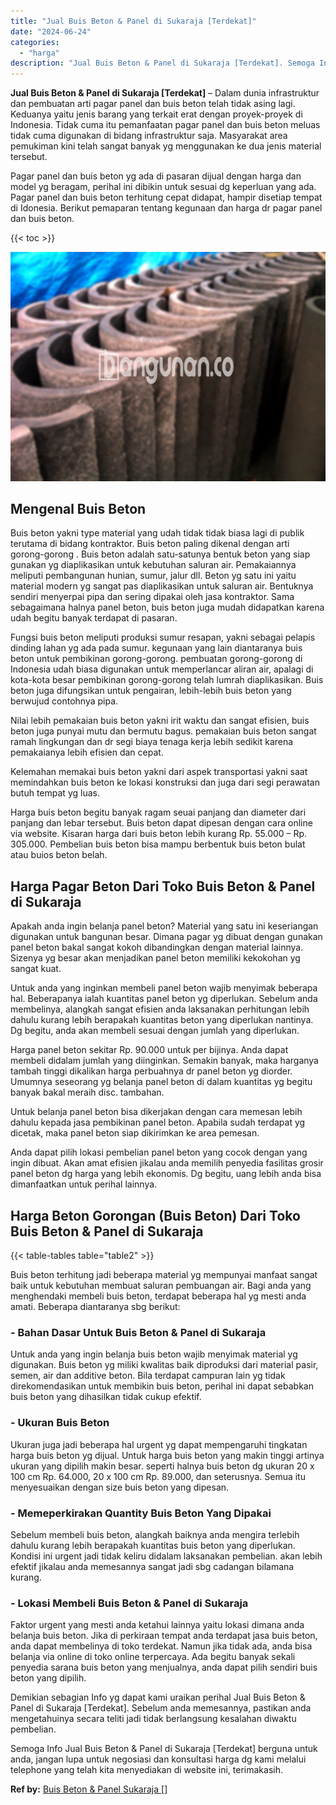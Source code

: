 ```yaml
---
title: "Jual Buis Beton & Panel di Sukaraja [Terdekat]"
date: "2024-06-24"
categories: 
  - "harga"
description: "Jual Buis Beton & Panel di Sukaraja [Terdekat]. Semoga Info Jual Buis Beton & Panel di Sukaraja [Terdekat] berguna untuk anda, jangan lupa untuk negosiasi..."
---
```


**Jual Buis Beton & Panel di Sukaraja \[Terdekat\]** – Dalam dunia infrastruktur dan pembuatan arti pagar panel dan buis beton telah tidak asing lagi. Keduanya yaitu jenis barang yang terkait erat dengan proyek-proyek di Indonesia. Tidak cuma itu pemanfaatan pagar panel dan buis beton meluas tidak cuma digunakan di bidang infrastruktur saja. Masyarakat area pemukiman kini telah sangat banyak yg menggunakan ke dua jenis material tersebut.

Pagar panel dan buis beton yg ada di pasaran dijual dengan harga dan model yg beragam, perihal ini dibikin untuk sesuai dg keperluan yang ada. Pagar panel dan buis beton terhitung cepat didapat, hampir disetiap tempat di Idonesia. Berikut pemaparan tentang kegunaan dan harga dr pagar panel dan buis beton.

{{< toc >}}

![Jual Buis Beton & Panel di Sukaraja [Terdekat]](/images/jual-panel-buis-beton-murah-15.png)

## Mengenal Buis Beton

Buis beton yakni type material yang udah tidak tidak biasa lagi di publik terutama di bidang kontraktor. Buis beton paling dikenal dengan arti gorong-gorong . Buis beton adalah satu-satunya bentuk beton yang siap gunakan yg diaplikasikan untuk kebutuhan saluran air. Pemakaiannya meliputi pembangunan hunian, sumur, jalur dll. Beton yg satu ini yaitu material modern yg sangat pas diaplikasikan untuk saluran air. Bentuknya sendiri menyerpai pipa dan sering dipakai oleh jasa kontraktor. Sama sebagaimana halnya panel beton, buis beton juga mudah didapatkan karena udah begitu banyak terdapat di pasaran.

Fungsi buis beton meliputi produksi sumur resapan, yakni sebagai pelapis dinding lahan yg ada pada sumur. kegunaan yang lain diantaranya buis beton untuk pembikinan gorong-gorong. pembuatan gorong-gorong di Indonesia udah biasa digunakan untuk memperlancar aliran air, apalagi di kota-kota besar pembikinan gorong-gorong telah lumrah diaplikasikan. Buis beton juga difungsikan untuk pengairan, lebih-lebih buis beton yang berwujud contohnya pipa.

Nilai lebih pemakaian buis beton yakni irit waktu dan sangat efisien, buis beton juga punyai mutu dan bermutu bagus. pemakaian buis beton sangat ramah lingkungan dan dr segi biaya tenaga kerja lebih sedikit karena pemakaianya lebih efisien dan cepat.

Kelemahan memakai buis beton yakni dari aspek transportasi yakni saat memindahkan buis beton ke lokasi konstruksi dan juga dari segi perawatan butuh tempat yg luas.

Harga buis beton begitu banyak ragam seuai panjang dan diameter dari panjang dan lebar tersebut. Buis beton dapat dipesan dengan cara online via website. Kisaran harga dari buis beton lebih kurang Rp. 55.000 – Rp. 305.000. Pembelian buis beton bisa mampu berbentuk buis beton bulat atau buios beton belah.

## Harga Pagar Beton Dari Toko Buis Beton & Panel di Sukaraja

Apakah anda ingin belanja panel beton? Material yang satu ini keseriangan digunakan untuk bangunan besar. Dimana pagar yg dibuat dengan gunakan panel beton bakal sangat kokoh dibandingkan dengan material lainnya. Sizenya yg besar akan menjadikan panel beton memiliki kekokohan yg sangat kuat.

Untuk anda yang inginkan membeli panel beton wajib menyimak beberapa hal. Beberapanya ialah kuantitas panel beton yg diperlukan. Sebelum anda membelinya, alangkah sangat efisien anda laksanakan perhitungan lebih dahulu kurang lebih berapakah kuantitas beton yang diperlukan nantinya. Dg begitu, anda akan membeli sesuai dengan jumlah yang diperlukan.

Harga panel beton sekitar Rp. 90.000 untuk per bijinya. Anda dapat membeli didalam jumlah yang diinginkan. Semakin banyak, maka harganya tambah tinggi dikalikan harga perbuahnya dr panel beton yg diorder. Umumnya seseorang yg belanja panel beton di dalam kuantitas yg begitu banyak bakal meraih disc. tambahan.

Untuk belanja panel beton bisa dikerjakan dengan cara memesan lebih dahulu kepada jasa pembikinan panel beton. Apabila sudah terdapat yg dicetak, maka panel beton siap dikirimkan ke area pemesan.

Anda dapat pilih lokasi pembelian panel beton yang cocok dengan yang ingin dibuat. Akan amat efisien jikalau anda memilih penyedia fasilitas grosir panel beton dg harga yang lebih ekonomis. Dg begitu, uang lebih anda bisa dimanfaatkan untuk perihal lainnya.

## Harga Beton Gorongan (Buis Beton) Dari Toko Buis Beton & Panel di Sukaraja

{{< table-tables table="table2" >}}

Buis beton terhitung jadi beberapa material yg mempunyai manfaat sangat baik untuk kebutuhan membuat saluran pembuangan air. Bagi anda yang menghendaki membeli buis beton, terdapat beberapa hal yg mesti anda amati. Beberapa diantaranya sbg berikut:

### \- Bahan Dasar Untuk Buis Beton & Panel di Sukaraja

Untuk anda yang ingin belanja buis beton wajib menyimak material yg digunakan. Buis beton yg miliki kwalitas baik diproduksi dari material pasir, semen, air dan additive beton. Bila terdapat campuran lain yg tidak direkomendasikan untuk membikin buis beton, perihal ini dapat sebabkan buis beton yang dihasilkan tidak cukup efektif.

### \- Ukuran Buis Beton

Ukuran juga jadi beberapa hal urgent yg dapat mempengaruhi tingkatan harga buis beton yg dijual. Untuk harga buis beton yang makin tinggi artinya ukuran yang dipilih makin besar. seperti halnya buis beton dg ukuran 20 x 100 cm Rp. 64.000, 20 x 100 cm Rp. 89.000, dan seterusnya. Semua itu menyesuaikan dengan size buis beton yang dipesan.

### \- Memeperkirakan Quantity Buis Beton Yang Dipakai

Sebelum membeli buis beton, alangkah baiknya anda mengira terlebih dahulu kurang lebih berapakah kuantitas buis beton yang diperlukan. Kondisi ini urgent jadi tidak keliru didalam laksanakan pembelian. akan lebih efektif jikalau anda memesannya sangat jadi sbg cadangan bilamana kurang.

### \- Lokasi Membeli Buis Beton & Panel di Sukaraja

Faktor urgent yang mesti anda ketahui lainnya yaitu lokasi dimana anda belanja buis beton. Jika di perkiraan tempat anda terdapat jasa buis beton, anda dapat membelinya di toko terdekat. Namun jika tidak ada, anda bisa belanja via online di toko online terpercaya. Ada begitu banyak sekali penyedia sarana buis beton yang menjualnya, anda dapat pilih sendiri buis beton yang dipilih.

Demikian sebagian Info yg dapat kami uraikan perihal Jual Buis Beton & Panel di Sukaraja \[Terdekat\]. Sebelum anda memesannya, pastikan anda mengetahuinya secara teliti jadi tidak berlangsung kesalahan diwaktu pembelian.

Semoga Info Jual Buis Beton & Panel di Sukaraja \[Terdekat\] berguna untuk anda, jangan lupa untuk negosiasi dan konsultasi harga dg kami melalui telephone yang telah kita menyediakan di website ini, terimakasih.

**Ref by:** [Buis Beton & Panel Sukaraja []](https://id.wikipedia.org/wiki/Buis)
